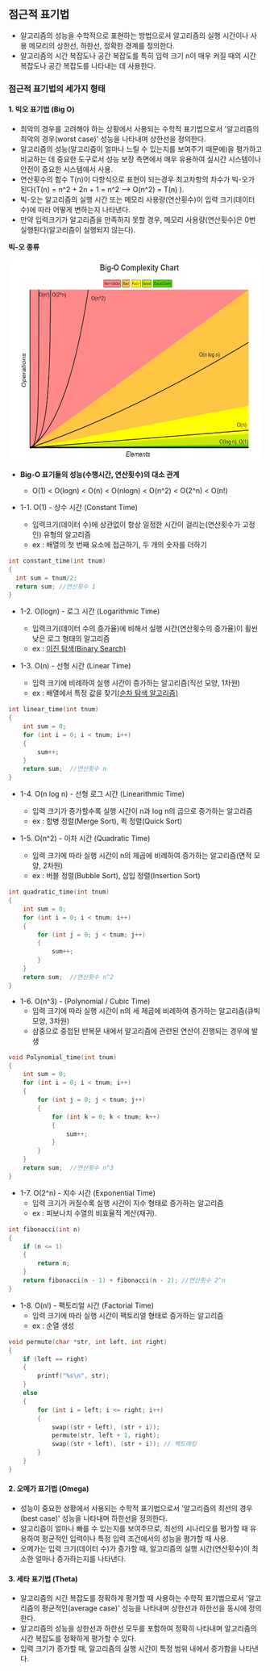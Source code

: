 ## 점근적 표기법
* 알고리즘의 성능을 수학적으로 표현하는 방법으로서 알고리즘의 실행 시간이나 사용 메모리의 상한선, 하한선, 정확한 경계를 정의한다.
* 알고리즘의 시간 복잡도나 공간 복잡도를 특히 입력 크기 n이 매우 커질 때의 시간 복잡도나 공간 복잡도를 나타내는 데 사용한다.

### 점근적 표기법의 세가지 형태
#### 1. 빅오 표기법 (Big O)
* 최악의 경우를 고려해야 하는 상황에서 사용되는 수학적 표기법으로서 '알고리즘의 최악의 경우(worst case)' 성능을 나타내며 상한선을 정의한다.
* 알고리즘의 성능(알고리즘이 얼마나 느릴 수 있는지를 보여주기 때문에)을 평가하고 비교하는 데 중요한 도구로서 성능 보장 측면에서 매우 유용하여 실시간 시스템이나 안전이 중요한 시스템에서 사용.
* 연산횟수의 함수 T(n)이 다항식으로 표현이 되는경우 최고차항의 차수가 빅-오가 된다(T(n) = n^2 + 2n + 1 = n^2 --> O(n^2) = T(n) ).
* 빅-오는 알고리즘의 실행 시간 또는 메모리 사용량(연산횟수)이 입력 크기(데이터 수)에 따라 어떻게 변하는지 나타낸다.
* 만약 입력크기가 알고리즘을 만족하지 못할 경우, 메모리 사용량(연산횟수)은 0번 실행된다(알고리즘이 실행되지 않는다).

**빅-오 종류**

<img src = "https://github.com/YouAndMeToo3323/TIL/blob/main/%EC%9E%90%EB%A3%8C%EA%B5%AC%EC%A1%B0/image/Big-O%20Complexity%20Chart.jpeg?raw=true" width ="600px" height ="400px" title ="Big-O 시간복잡도 그래프"><img/>

* **Big-O 표기들의 성능(수행시간, 연산횟수)의 대소 관계**
  * O(1) < O(logn) < O(n) < O(nlogn) < O(n^2) < O(2^n) < O(n!)

* 1-1. O(1) - 상수 시간 (Constant Time)
  * 입력크기(데이터 수)에 상관없이 항상 일정한 시간이 걸리는(연산횟수가 고정인) 유형의 알고리즘
  * ex : 배열의 첫 번째 요소에 접근하기, 두 개의 숫자를 더하기

```cpp
int constant_time(int tnum)
{
  int sum = tnum/2;
  return sum; //연산횟수 1
}
```

* 1-2. O(logn) - 로그 시간 (Logarithmic Time)
  * 입력크기(데이터 수의 증가율)에 비해서 실행 시간(연산횟수의 증가율)이 휠씬 낮은 로그 형태의 알고리즘
  * ex : [이진 탐색(Binary Search)](https://github.com/YouAndMeToo3323/TIL/blob/main/%EC%9E%90%EB%A3%8C%EA%B5%AC%EC%A1%B0/learn/%EC%9E%90%EB%A3%8C%EA%B5%AC%EC%A1%B0%EC%99%80_%EC%95%8C%EA%B3%A0%EB%A6%AC%EC%A6%98.md)



* 1-3. O(n) - 선형 시간 (Linear Time)
  * 입력 크기에 비례하여 실행 시간이 증가하는 알고리즘(직선 모양, 1차원)
  * ex : 배열에서 특정 값을 찾기[(순차 탐색 알고리즘)](https://github.com/YouAndMeToo3323/TIL/blob/main/%EC%9E%90%EB%A3%8C%EA%B5%AC%EC%A1%B0/learn/%EC%9E%90%EB%A3%8C%EA%B5%AC%EC%A1%B0%EC%99%80_%EC%95%8C%EA%B3%A0%EB%A6%AC%EC%A6%98.md)

```cpp
int linear_time(int tnum)
{
    int sum = 0;
    for (int i = 0; i < tnum; i++)
    {
        sum++;
    }
    return sum;  //연산횟수 n
}
```

* 1-4. O(n log n) - 선형 로그 시간 (Linearithmic Time)
  * 입력 크기가 증가할수록 실행 시간이 n과 log n의 곱으로 증가하는 알고리즘
  * ex : 합병 정렬(Merge Sort), 퀵 정렬(Quick Sort)



* 1-5. O(n^2) - 이차 시간 (Quadratic Time)
  * 입력 크기에 따라 실행 시간이 n의 제곱에 비례하여 증가하는 알고리즘(면적 모양, 2차원)
  * ex : 버블 정렬(Bubble Sort), 삽입 정렬(Insertion Sort)

```cpp
int quadratic_time(int tnum) 
{
    int sum = 0;
    for (int i = 0; i < tnum; i++) 
    {
        for (int j = 0; j < tnum; j++) 
        {
            sum++;
        }
    }
    return sum;  //연산횟수 n^2
}
```

* 1-6. O(n^3) - (Polynomial / Cubic Time)
  * 입력 크기에 따라 실행 시간이 n의 세 제곱에 비례하여 증가하는 알고리즘(큐빅 모양, 3차원)
  * 삼중으로 중첩된 반복문 내에서 알고리즘에 관련된 연산이 진행되는 경우에 발생

```cpp
void Polynomial_time(int tnum) 
{
    int sum = 0;
    for (int i = 0; i < tnum; i++) 
    {
        for (int j = 0; j < tnum; j++) 
        {
            for (int k = 0; k < tnum; k++)
            {
                sum++;
            }
        }
    }
    return sum;  //연산횟수 n^3
}
```

* 1-7. O(2^n) - 지수 시간 (Exponential Time)
  * 입력 크기가 커질수록 실행 시간이 지수 형태로 증가하는 알고리즘
  * ex : 피보나치 수열의 비효율적 계산(재귀).

```cpp
int fibonacci(int n) 
{
    if (n <= 1) 
    {
        return n;
    }
    return fibonacci(n - 1) + fibonacci(n - 2); //연산횟수 2^n
}
```

* 1-8. O(n!) - 팩토리얼 시간 (Factorial Time)
  * 입력 크기에 따라 실행 시간이 팩토리얼 형태로 증가하는 알고리즘
  * ex : 순열 생성

```cpp
void permute(char *str, int left, int right) 
{
    if (left == right) 
    {
        printf("%s\n", str);
    }
    else 
    {
        for (int i = left; i <= right; i++) 
        {
            swap((str + left), (str + i));
            permute(str, left + 1, right);
            swap((str + left), (str + i)); // 백트래킹
        }
    }
}
```

#### 2. 오메가 표기법 (Omega)
* 성능이 중요한 상황에서 사용되는 수학적 표기법으로서 '알고리즘의 최선의 경우(best case)' 성능을 나타내며 하한선을 정의한다.
* 알고리즘이 얼마나 빠를 수 있는지를 보여주므로, 최선의 시나리오를 평가할 때 유용하여	평균적인 입력이나 특정 입력 조건에서의 성능을 평가할 때 사용.
* 오메가는 입력 크기(데이터 수)가 증가할 때, 알고리즘의 실행 시간(연산횟수)이 최소한 얼마나 증가하는지를 나타낸다.

#### 3. 세타 표기법 (Theta)
* 알고리즘의 시간 복잡도를 정확하게 평가할 때 사용하는 수학적 표기법으로서 '알고리즘의 평균적인(average case)' 성능을 나타내며 상한선과 하한선을 동시에 정의한다.
* 알고리즘의 성능을 상한선과 하한선 모두를 포함하여 정확히 나타내며 알고리즘의 시간 복잡도를 정확하게 평가할 수 있다.
* 입력 크기가 증가할 때, 알고리즘의 실행 시간이 특정 범위 내에서 증가함을 나타낸다.
